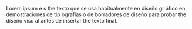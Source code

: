 Lorem ipsum e
s the texto que se usa 
habitualmente en diseño gr
áfico en demostraciones de tip
ografías o de borradores de
 diseño para probar the diseño visu
 al antes de insertar the texto final.
    